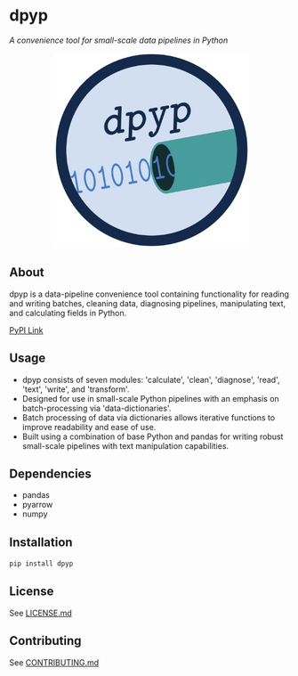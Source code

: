 # **dpyp**
*A convenience tool for small-scale data pipelines in Python*

<p align = "center">
  <img src = "docs/images/dpyp_logo.png" alt = "image" width = "350" height = "350">
</p>

## About
dpyp is a data-pipeline convenience tool containing functionality for reading and writing batches, cleaning data, diagnosing pipelines, manipulating text, and calculating fields in Python.

<a href="[url](https://pypi.org/project/dpyp/)">PyPI Link</a>


## Usage
- dpyp consists of seven modules: 'calculate', 'clean', 'diagnose', 'read', 'text', 'write', and 'transform'.
- Designed for use in small-scale Python pipelines with an emphasis on batch-processing via 'data-dictionaries'.
- Batch processing of data via dictionaries allows iterative functions to improve readability and ease of use.
- Built using a combination of base Python and pandas for writing robust small-scale pipelines with text manipulation capabilities.

## Dependencies
- pandas
- pyarrow
- numpy

## Installation
```bash
pip install dpyp
```

## License
See [LICENSE.md](LICENSE.md)

## Contributing
See [CONTRIBUTING.md](CONTRIBUTING.md)
